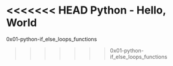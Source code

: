 <<<<<<< HEAD
Python - Hello, World
=======
0x01-python-if_else_loops_functions
>>>>>>> 0x01-python-if_else_loops_functions
